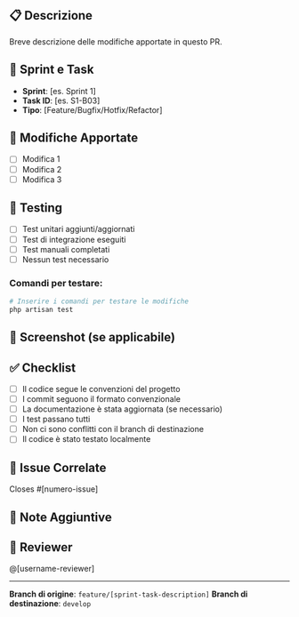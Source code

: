## 📋 Descrizione

Breve descrizione delle modifiche apportate in questo PR.

## 🎯 Sprint e Task

- **Sprint**: [es. Sprint 1]
- **Task ID**: [es. S1-B03]
- **Tipo**: [Feature/Bugfix/Hotfix/Refactor]

## 🔄 Modifiche Apportate

- [ ] Modifica 1
- [ ] Modifica 2
- [ ] Modifica 3

## 🧪 Testing

- [ ] Test unitari aggiunti/aggiornati
- [ ] Test di integrazione eseguiti
- [ ] Test manuali completati
- [ ] Nessun test necessario

### Comandi per testare:
```bash
# Inserire i comandi per testare le modifiche
php artisan test
```

## 📸 Screenshot (se applicabile)

<!-- Inserire screenshot per modifiche UI -->

## ✅ Checklist

- [ ] Il codice segue le convenzioni del progetto
- [ ] I commit seguono il formato convenzionale
- [ ] La documentazione è stata aggiornata (se necessario)
- [ ] I test passano tutti
- [ ] Non ci sono conflitti con il branch di destinazione
- [ ] Il codice è stato testato localmente

## 🔗 Issue Correlate

Closes #[numero-issue]

## 📝 Note Aggiuntive

<!-- Eventuali note aggiuntive per i reviewer -->

## 👥 Reviewer

@[username-reviewer]

---

**Branch di origine**: `feature/[sprint-task-description]`
**Branch di destinazione**: `develop`